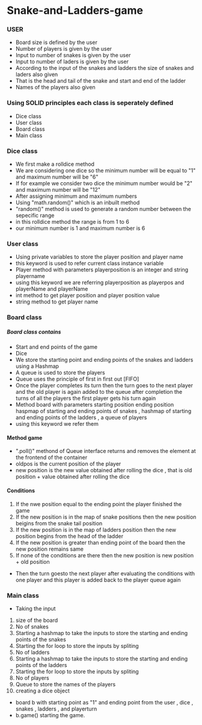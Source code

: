# Snake-and-Ladders-game

### USER
+ Board size is defined by the user
+ Number of players is given by the user
+ Input to number of snakes is given by the user
+ Input to number of laders is given by the user
+ According to the input of the snakes and ladders the size of snakes and laders also given
+ That is the head and tail of the snake and start and end of the ladder
+ Names of the players also given

### Using SOLID principles each class is seperately defined 
 + Dice class
 + User class
 + Board class
 + Main class

### Dice class

+ We first make a rolldice method 
+ We are considering one dice so the minimum number will be equal to "1" and maximum number will be "6"
+ If for example we consider two dice the minimum number would be "2" and maximum number will be "12"
+ After assigning minimum and maximum numbers 
+ Using "math.random()" which is an inbuilt method 
+ "random()" method is used to generate a random number between the sepecific range
+ in this rolldice method the range is from 1 to 6
+ our minimum number is 1 and maximum number is 6

### User class

+ Using private variables to store the player position and player name
+ this keyword is used to refer current class instance variable
+ Player method with parameters playerposition is an integer and string playername
+ using this keyword we are referring playerposition as playerpos and playerName and playerName
+ int method to get player position and player position value 
+ string method to get player name

### Board class

##### Board class contains
 
+ Start and end points of the game
+ Dice
+ We store the starting point and ending points of the snakes and ladders using a Hashmap
+ A queue is used to store the players
+ Queue uses the principle of first in first out [FIFO]
+ Once the player completes its turn then the turn goes to the next player and the old player is again added to the queue after completion the turns of all the players the first player gets his turn again
+ Method board with parameters starting position ending position haspmap of starting and ending points of snakes , hashmap of starting and ending points of the ladders , a queue of players
+ using this keyword we refer them 
#### Method game
+ ".poll()" methond of Queue interface returns and removes the element at the frontend of the container
+ oldpos is the current position of the player
+ new position is the new value obtained after rolling the dice , that is old position + value obtained after rolling the dice

#### Conditions

1. If the nwe position equal to the ending point the player finished the game
2. If the new position is in the map of snake positions then the new position beigins from the snake tail position
3. If the new position is in the map of ladders position then the new position begins from the head of the ladder
4. If the new position is greater than ending point of the board then the new position remains same
5. If none of the conditions are there then the new position is new position + old position
 
 + Then the turn goesto the next player after evaluating the conditions with one player and this player is added back to the player queue again
 
 ### Main class
 
 + Taking the input 
 1. size of the board
 2. No of snakes
 3. Starting a hashmap to take the inputs to store the starting and ending points of the snakes
 4. Starting the for loop to store the inputs by spliting
 5. No of ladders
 6. Starting a hashmap to take the inputs to store the starting and ending points of the ladders
 7. Starting the for loop to store the inputs by spliting
 8. No of players
 9. Queue to store the names of the players
 10. creating a dice object
 
 + board b with starting point as "1" and ending point from the user , dice , snakes , ladders , and playerturn
 + b.game() starting the game.
